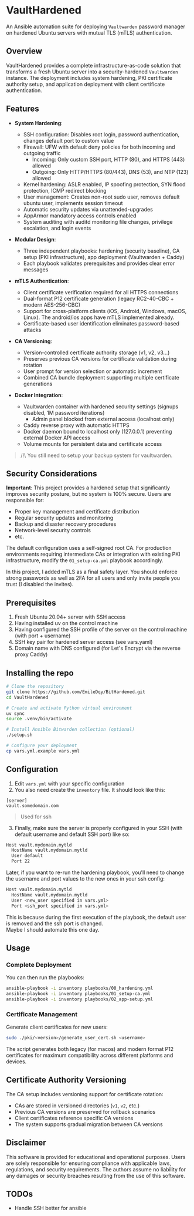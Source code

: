 # VaultHardened

An Ansible automation suite for deploying `Vaultwarden` password manager on hardened Ubuntu servers with mutual TLS (mTLS) authentication.

## Overview

VaultHardened provides a complete infrastructure-as-code solution that transforms a fresh Ubuntu server into a security-hardened `Vaultwarden` instance. The deployment includes system hardening, PKI certificate authority setup, and application deployment with client certificate authentication.

## Features

- **System Hardening**: 
  - SSH configuration: Disables root login, password authentication, changes default port to custom value
  - Firewall: UFW with default deny policies for both incoming and outgoing traffic
    - Incoming: Only custom SSH port, HTTP (80), and HTTPS (443) allowed
    - Outgoing: Only HTTP/HTTPS (80/443), DNS (53), and NTP (123) allowed
  - Kernel hardening: ASLR enabled, IP spoofing protection, SYN flood protection, ICMP redirect blocking
  - User management: Creates non-root sudo user, removes default ubuntu user, implements session timeout
  - Automatic security updates via unattended-upgrades
  - AppArmor mandatory access controls enabled
  - System auditing with auditd monitoring file changes, privilege escalation, and login events

- **Modular Design**: 
  - Three independent playbooks: hardening (security baseline), CA setup (PKI infrastructure), app deployment (Vaultwarden + Caddy)
  - Each playbook validates prerequisites and provides clear error messages

- **mTLS Authentication**: 
  - Client certificate verification required for all HTTPS connections
  - Dual-format P12 certificate generation (legacy RC2-40-CBC + modern AES-256-CBC)
  - Support for cross-platform clients (iOS, Android, Windows, macOS, Linux). The android/ios apps have mTLS implemented already. 
  - Certificate-based user identification eliminates password-based attacks

- **CA Versioning**: 
  - Version-controlled certificate authority storage (v1, v2, v3...)
  - Preserves previous CA versions for certificate validation during rotation
  - User prompt for version selection or automatic increment
  - Combined CA bundle deployment supporting multiple certificate generations

- **Docker Integration**: 
  - Vaultwarden container with hardened security settings (signups disabled, 1M password iterations)
    - Admin panel blocked from external access (localhost only)
  - Caddy reverse proxy with automatic HTTPS
  - Docker daemon bound to localhost only (127.0.0.1) preventing external Docker API access
  - Volume mounts for persistent data and certificate access

> /!\ You still need to setup your backup system for vaultwarden.

## Security Considerations

**Important**: This project provides a hardened setup that significantly improves security posture, but no system is 100% secure. Users are responsible for:

- Proper key management and certificate distribution
- Regular security updates and monitoring
- Backup and disaster recovery procedures
- Network-level security controls
- etc.

The default configuration uses a self-signed root CA. For production environments requiring intermediate CAs or integration with existing PKI infrastructure, modify the `01_setup-ca.yml` playbook accordingly.

In this project, I added mTLS as a final safety layer. You should enforce strong passwords as well as 2FA for all users and only invite people you trust (I disabled the invites).

## Prerequisites

1) Fresh Ubuntu 20.04+ server with SSH access
2) Having installed uv on the control machine
3) Having configured the SSH profile of the server on the control machine (with port + username)
4) SSH key pair for hardened server access (see vars.yaml)
5) Domain name with DNS configured (for Let's Encrypt via the reverse proxy Caddy)

## Installing the repo

```bash
# Clone the repository
git clone https://github.com/EmileDqy/BitHardened.git
cd VaultHardened

# Create and activate Python virtual environment
uv sync
source .venv/bin/activate

# Install Ansible Bitwarden collection (optional)
./setup.sh

# Configure your deployment
cp vars.yml.example vars.yml
```

## Configuration

1) Edit `vars.yml` with your specific configuration
2) You also need create the `inventory` file. It should look like this:

```
[server]
vault.somedomain.com
```

> Used for ssh

3) Finally, make sure the server is properly configured in your SSH (with default username and default SSH port) like so:

```bash
Host vault.mydomain.mytld
  HostName vault.mydomain.mytld
  User default
  Port 22
```

Later, if you want to re-run the hardening playbook, you'll need to change the username and port values to the new ones in your ssh config:

```bash
Host vault.mydomain.mytld
  HostName vault.mydomain.mytld
  User <new_user specified in vars.yml>
  Port <ssh_port specified in vars.yml>
```

This is because during the first execution of the playbook, the default user is removed and the ssh port is changed.  
Maybe I should automate this one day.

## Usage

### Complete Deployment

You can then run the playbooks:

```bash
ansible-playbook -i inventory playbooks/00_hardening.yml
ansible-playbook -i inventory playbooks/01_setup-ca.yml
ansible-playbook -i inventory playbooks/02_app-setup.yml
```

### Certificate Management

Generate client certificates for new users:

```bash
sudo ./pki/<version>/generate_user_cert.sh <username>
```

The script generates both legacy (for macos) and modern format P12 certificates for maximum compatibility across different platforms and devices.

## Certificate Authority Versioning

The CA setup includes versioning support for certificate rotation:

- CAs are stored in versioned directories (`v1`, `v2`, etc.)
- Previous CA versions are preserved for rollback scenarios
- Client certificates reference specific CA versions
- The system supports gradual migration between CA versions

## Disclaimer

This software is provided for educational and operational purposes. Users are solely responsible for ensuring compliance with applicable laws, regulations, and security requirements. The authors assume no liability for any damages or security breaches resulting from the use of this software.

## TODOs

- Handle SSH better for ansible